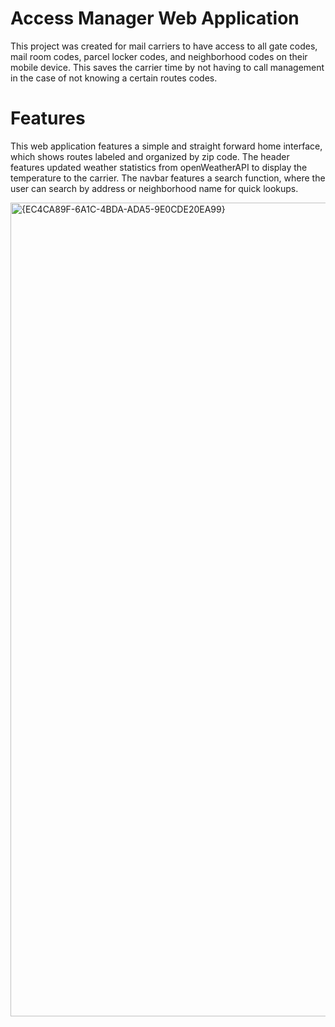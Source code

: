 <h1>Access Manager Web Application</h1>
<p>This project was created for mail carriers to have access to all gate codes, mail room codes, parcel locker codes, and neighborhood codes on their mobile device. 
  This saves the carrier time by not having to call management in the case of not knowing a certain routes codes.</p>

<h1>Features</h1>
<p>This web application features a simple and straight forward home interface, which shows routes labeled and organized by zip code.
The header features updated weather statistics from openWeatherAPI to display the temperature to the carrier.
The navbar features a search function, where the user can search by address or neighborhood name for quick lookups.</p>

<img width="1510" height="1302" alt="{EC4CA89F-6A1C-4BDA-ADA5-9E0CDE20EA99}" src="https://github.com/user-attachments/assets/01fa7226-5911-4927-abd9-42dbd94170c0" />

